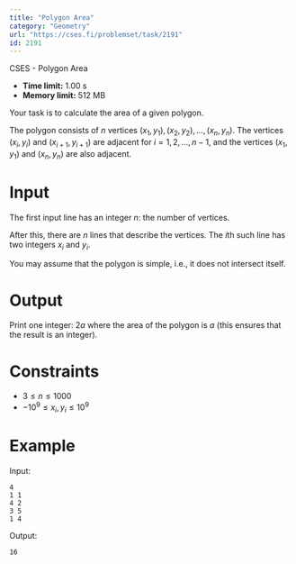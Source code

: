 ```yaml
---
title: "Polygon Area"
category: "Geometry"
url: "https://cses.fi/problemset/task/2191"
id: 2191
---
```


CSES - Polygon Area

  * **Time limit:** 1.00 s
  * **Memory limit:** 512 MB

Your task is to calculate the area of a given polygon.

The polygon consists of $n$ vertices $(x_1,y_1),(x_2,y_2),\dots,(x_n,y_n)$.
The vertices $(x_i,y_i)$ and $(x_{i+1},y_{i+1})$ are adjacent for
$i=1,2,\dots,n-1$, and the vertices $(x_1,y_1)$ and $(x_n,y_n)$ are also
adjacent.

# Input

The first input line has an integer $n$: the number of vertices.

After this, there are $n$ lines that describe the vertices. The $i$th such
line has two integers $x_i$ and $y_i$.

You may assume that the polygon is simple, i.e., it does not intersect itself.

# Output

Print one integer: $2a$ where the area of the polygon is $a$ (this ensures
that the result is an integer).

# Constraints

  * $3 \le n \le 1000$
  * $-10^9 \le x_i, y_i \le 10^9$

# Example

Input:

    
    
    4
    1 1
    4 2
    3 5
    1 4
    

Output:

    
    
    16
    

